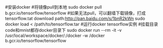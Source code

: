 #安装docker
#将镜像pull到本地
sudo docker pull b.gcr.io/tensorflow/tensorflow
#如果无法pull，可以翻墙下载镜像，打成tensorflow.tat
download path:http://pan.baidu.com/s/1bnR2kWn
sudo docker load < /path/to/tensorflow.tar
#运行docker tensorflow实例
#挂载目录code和mnist都存docker目录下
sudo docker run --rm -it -v /usr/local/workspace/docker/:/docker -w /docker b.gcr.io/tensorflow/tensorflow
